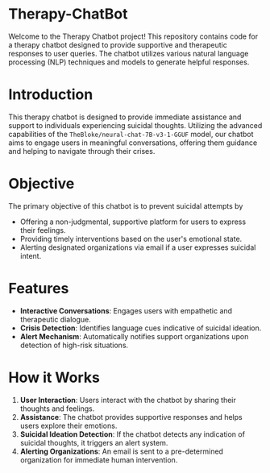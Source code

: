 # Therapy-ChatBot

Welcome to the Therapy Chatbot project! This repository contains code for a therapy chatbot designed to provide supportive and therapeutic responses to user queries. The chatbot utilizes various natural language processing (NLP) techniques and models to generate helpful responses.

# Introduction

This therapy chatbot is designed to provide immediate assistance and support to individuals experiencing suicidal thoughts. Utilizing the advanced capabilities of the `TheBloke/neural-chat-7B-v3-1-GGUF` model, our chatbot aims to engage users in meaningful conversations, offering them guidance and helping to navigate through their crises.

# Objective 

The primary objective of this chatbot is to prevent suicidal attempts by

- Offering a non-judgmental, supportive platform for users to express their feelings.
- Providing timely interventions based on the user's emotional state.
- Alerting designated organizations via email if a user expresses suicidal intent.

# Features

- **Interactive Conversations**: Engages users with empathetic and therapeutic dialogue.
- **Crisis Detection**: Identifies language cues indicative of suicidal ideation.
- **Alert Mechanism**: Automatically notifies support organizations upon detection of high-risk situations.

# How it Works

1. **User Interaction**: Users interact with the chatbot by sharing their thoughts and feelings.
2. **Assistance**: The chatbot provides supportive responses and helps users explore their emotions.
3. **Suicidal Ideation Detection**: If the chatbot detects any indication of suicidal thoughts, it triggers an alert system.
4. **Alerting Organizations**: An email is sent to a pre-determined organization for immediate human intervention.




